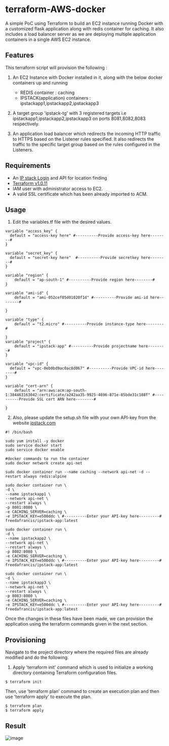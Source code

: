 # terraform-AWS-docker

A simple PoC using Terraform to build an EC2 instance running Docker with a customized flask application along with redis container for caching. It also includes a load balancer server as we are deploying multiple application containers in a single AWS EC2 instance.

## Features

This terraform script will provision the following :

1. An EC2 Instance with Docker installed in it, along with the below docker containers up and running
    - REDIS container                  : caching
    - IPSTACK(application) containers  : ipstackapp1,ipstackapp2,ipstackapp3 

2. A target group 'ipstack-tg' with 3 registered targets i.e ipstackapp1,ipstackapp2,ipstackapp3 on ports 8081,8082,8083 respectively.

3. An application load balancer which redirects the incoming HTTP traffic to HTTPS based on the Listener rules specified. It also redirects the traffic to the specific target group based on the rules configured in the Listeners.

## Requirements

- An [IP stack Login](https://ipstack.com/) and API for location finding 
- [Terraform v1.0.11](https://www.terraform.io/downloads.html)
- IAM user with administrator access to EC2.
- A valid SSL certificate which has been already imported to ACM.

## Usage

1. Edit the variables.tf file with the desired values.
```
variable "access_key" {
  default = "access-key here" #----------Provide access-key here--------#
}

variable "secret_key" {
  default = "secret-key here"  #----------Provide secretkey here--------#
}

variable "region" {
    default = "ap-south-1" #----------Provide region here--------#
}

variable "ami-id" {
    default = "ami-052cef05d01020f1d" #----------Provide ami-id here--------#
  
}

variable "type" {
    default = "t2.micro" #----------Provide instance-type here--------#
  
}
variable "project" {
    default = "ipstack-app" #----------Provide projectname here--------#
}

variable "vpc-id" {
  default = "vpc-0eb0bd9ac0ac8d067" #----------Provide VPC-id here--------#
}

variable "cert-arn" {
    default = "arn:aws:acm:ap-south-1:384463163042:certificate/a242aa35-9925-4696-871e-85bde31c188f" #----------Provide SSL cert ARN here--------#
  
}
```
2. Also, please update the setup.sh file with your own API-key from the website [ipstack.com](https://ipstack.com/)
```
#! /bin/bash

sudo yum install -y docker
sudo service docker start
sudo service docker enable

#docker commands to run the container
sudo docker network create api-net

sudo docker container run --name caching --network api-net -d --restart always redis:alpine

sudo docker container run \
-d \
--name ipstackapp1 \
--network api-net \
--restart always \
-p 8081:8080 \
-e CACHING_SERVER=caching \
-e IPSTACK_KEY=e500ddc \ #----------Enter your API-key here---------#
freedafrancis/ipstack-app:latest

sudo docker container run \
-d \
--name ipstackapp2 \
--network api-net \
--restart always \
-p 8082:8080 \
-e CACHING_SERVER=caching \
-e IPSTACK_KEY=e500ddc \ #----------Enter your API-key here---------#
freedafrancis/ipstack-app:latest

sudo docker container run \
-d \
--name ipstackapp3 \
--network api-net \
--restart always \
-p 8083:8080 \
-e CACHING_SERVER=caching \
-e IPSTACK_KEY=e500ddc \ #----------Enter your API-key here---------#
freedafrancis/ipstack-app:latest
```
Once the changes in these files have been made, we can provision the application using the terraform commands given in the next section.

## Provisioning

Navigate to the project directory where the required files are already modified and do the following.

1. Apply 'terraform init' command which is used to initialize a working directory containing Terraform configuration files.
```
$ terraform init
```
Then, use 'terraform plan' command to create an execution plan and then use 'terraform apply' to execute the plan. 
```
$ terraform plan
$ terraform apply
```

## Result
![image](https://user-images.githubusercontent.com/93197553/146998694-361c9b90-4f27-4f2f-95d7-66732152ac30.png)
